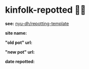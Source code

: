 # kinfolk-repotted 🌱🍯

**see:** [nyu-dh/repotting-template](https://github.com/nyu-dh/repotting-template/)

**site name:**

**"old pot" url:**

**"new pot" url:**

**date repotted:**
